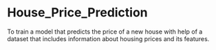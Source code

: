 # House_Price_Prediction
To train a model that predicts the price of a new house with help of a dataset that includes information about housing prices and its features.

